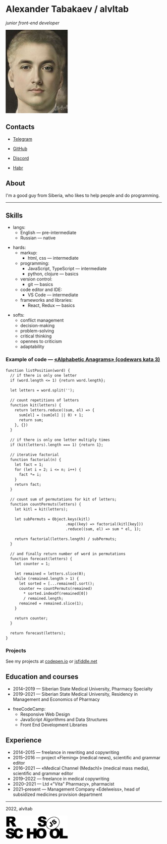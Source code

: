 # Alexander Tabakaev / alvltab

*junior front-end developer*

![My portrait](/portrait-mini.jpg)

## Contacts
* [Telegram](https://t.me/alvltab)

* [GitHub](https://github.com/alvltab)

* [Discord](https://discord.com/users/alvltab#9694)

* [Habr](https://habr.com/ru/users/alvltab/)

## About

I'm a good guy from Siberia, who likes to help people and do programming.

***

## Skills

- langs:
    - English — pre-intermediate
    - Russian — native

* hards:
    * markup:
        * html, css — intermediate
    * programming:
        * JavaScript, TypeScript — intermediate
        * python, clojure — basics
    * version control:
        * git — basics
    * code editor and IDE:
        * VS Code — intermediate
    * frameworks and libraries:
        * React, Redux — basics
    
- softs:
    - conflict management
    - decision-making
    - problem-solving
    - critical thinking
    - opennes to criticism
    - adaptability

### Example of code — [«Alphabetic Anagrams» (codewars kata 3)](https://www.codewars.com/kata/reviews/53e612fe7e5c2caffd0000ef/groups/62eb6d5a3448e40001e3248f)

```
function listPosition(word) {
  // if there is only one letter
  if (word.length <= 1) {return word.length};
  
  let letters = word.split('');
  
  // count repetitions of letters
  function kit(letters) {
    return letters.reduce((sum, el) => {
      sum[el] = (sum[el] || 0) + 1;
      return sum;
    }, {})
  }
  
  // if there is only one letter multiply times
  if (kit(letters).length === 1) {return 1};
  
  // iterative factorial
  function factorial(n) {
    let fact = 1;
    for (let i = 2; i <= n; i++) {
      fact *= i;
    }
    return fact;
  }
  
  // count sum of permutations for kit of letters;
  function countPermuts(letters) {
    let kitl = kit(letters);

    let subPermuts = Object.keys(kitl)
                           .map((key) => factorial(kitl[key]))
                           .reduce((sum, el) => sum * el, 1);
    
    return factorial(letters.length) / subPermuts;
  }
  
  // and finally return number of word in permutations
  function forecast(letters) {
    let counter = 1;
    
    let remained = letters.slice(0);
    while (remained.length > 1) {
      let sorted = [...remained].sort();
      counter += countPermuts(remained)
        * sorted.indexOf(remained[0])
        / remained.length;
      remained = remained.slice(1);
    }
    
    return counter;
  }
  
  return forecast(letters);
}
```

### Projects
See my projects at [codepen.io](https://codepen.io/alvltab) or [jsfiddle.net](https://jsfiddle.net/alvltab)

## Education and courses
- 2014–2019 — Siberian State Medical University, Pharmacy Specialty
- 2019–2021 — Siberian State Medical University, Residency in Management and Economics of Pharmacy

* freeCodeCamp:
    * Responsive Web Design
    * JavaScript Algorithms and Data Structures
    * Front End Development Libraries

## Experience
* 2014–2015 — freelance in rewriting and copywriting
* 2015–2016 — project «Fleming» (medical news), scientific and grammar editor
* 2016–2021 — «Medical Channel (Medach)» (medical mass media), scientific and grammar editor
* 2019–2022 — freelance in medical copywriting
* 2020–2021 — Ltd «"Vita" Pharmacy», pharmacist
* 2021–present — Management Company «Edelweiss», head of subsidized medicines provision department

***

2022, alvltab

[![RS School logo](/rs_school_js.png)](https://rs.school/js/)